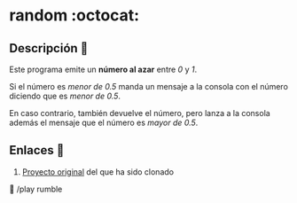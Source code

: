 # random :octocat:

## Descripción :newspaper:

Este programa emite un **número al azar** entre *0* y *1*.

Si el número es *menor de 0.5* manda un mensaje a la consola con el número diciendo que es *menor de 0.5*.

En caso contrario, también devuelve el número, pero lanza a la consola además el mensaje que el número es *mayor de 0.5*.

## Enlaces :paperclip:

1. [Proyecto original](https://github.com/jquemada/random) del que ha sido clonado

:musical_score: /play rumble